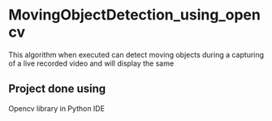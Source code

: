 # MovingObjectDetection_using_opencv
This algorithm when executed can detect moving objects during a capturing of a live recorded video and will display the same
## Project done using
Opencv library in Python IDE 
